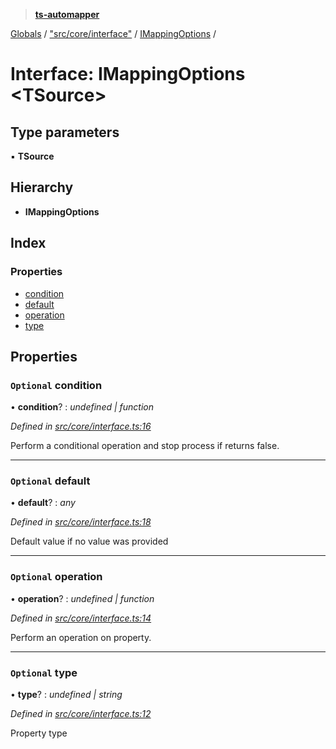 > **[ts-automapper](../README.md)**

[Globals](../globals.md) / ["src/core/interface"](../modules/_src_core_interface_.md) / [IMappingOptions](_src_core_interface_.imappingoptions.md) /

# Interface: IMappingOptions <**TSource**>

## Type parameters

▪ **TSource**

## Hierarchy

* **IMappingOptions**

## Index

### Properties

* [condition](_src_core_interface_.imappingoptions.md#optional-condition)
* [default](_src_core_interface_.imappingoptions.md#optional-default)
* [operation](_src_core_interface_.imappingoptions.md#optional-operation)
* [type](_src_core_interface_.imappingoptions.md#optional-type)

## Properties

### `Optional` condition

• **condition**? : *undefined | function*

*Defined in [src/core/interface.ts:16](https://github.com/MADEiN83/ts-automapper/blob/51e2a1d/src/core/interface.ts#L16)*

Perform a conditional operation and stop process if returns false.

___

### `Optional` default

• **default**? : *any*

*Defined in [src/core/interface.ts:18](https://github.com/MADEiN83/ts-automapper/blob/51e2a1d/src/core/interface.ts#L18)*

Default value if no value was provided

___

### `Optional` operation

• **operation**? : *undefined | function*

*Defined in [src/core/interface.ts:14](https://github.com/MADEiN83/ts-automapper/blob/51e2a1d/src/core/interface.ts#L14)*

Perform an operation on property.

___

### `Optional` type

• **type**? : *undefined | string*

*Defined in [src/core/interface.ts:12](https://github.com/MADEiN83/ts-automapper/blob/51e2a1d/src/core/interface.ts#L12)*

Property type